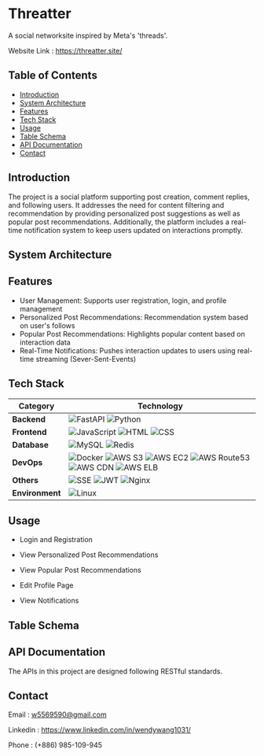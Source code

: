 # Threatter

A social networksite inspired by Meta's 'threads'.

Website Link : https://threatter.site/

## Table of Contents

- [Introduction](#introduction)
- [System Architecture](#system-architecture)
- [Features](#features)
- [Tech Stack](#tech-stack)
- [Usage](#usage)
- [Table Schema](#table-schema)
- [API Documentation](#api-documentation)
- [Contact](#contact)

## Introduction

The project is a social platform supporting post creation, comment replies, and following users. It addresses the need for content filtering and recommendation by providing personalized post suggestions as well as popular post recommendations. Additionally, the platform includes a real-time notification system to keep users updated on interactions promptly.

## System Architecture

## Features

- User Management: Supports user registration, login, and profile management
- Personalized Post Recommendations: Recommendation system based on user's follows
- Popular Post Recommendations: Highlights popular content based on interaction data
- Real-Time Notifications: Pushes interaction updates to users using real-time streaming (Sever-Sent-Events)

## Tech Stack

| **Category**    | **Technology**                                                                                                                                                                                                                                                                                                                                                                                                                                                                                                                                                                                                                       |
| --------------- | ------------------------------------------------------------------------------------------------------------------------------------------------------------------------------------------------------------------------------------------------------------------------------------------------------------------------------------------------------------------------------------------------------------------------------------------------------------------------------------------------------------------------------------------------------------------------------------------------------------------------------------ |
| **Backend**     | ![FastAPI](https://img.shields.io/badge/FastAPI-005571?style=flat&logo=fastapi&logoColor=white) ![Python](https://img.shields.io/badge/Python-3776AB?style=flat&logo=python&logoColor=white)                                                                                                                                                                                                                                                                                                                                                                                                                                         |
| **Frontend**    | ![JavaScript](https://img.shields.io/badge/JavaScript-F7DF1E?style=flat&logo=javascript&logoColor=black) ![HTML](https://img.shields.io/badge/HTML5-E34F26?style=flat&logo=html5&logoColor=white) ![CSS](https://img.shields.io/badge/CSS3-1572B6?style=flat&logo=css3&logoColor=white)                                                                                                                                                                                                                                                                                                                                              |
| **Database**    | ![MySQL](https://img.shields.io/badge/MySQL-4479A1?style=flat&logo=mysql&logoColor=white) ![Redis](https://img.shields.io/badge/Redis-DC382D?style=flat&logo=redis&logoColor=white)                                                                                                                                                                                                                                                                                                                                                                                                                                                  |
| **DevOps**      | ![Docker](https://img.shields.io/badge/Docker-2496ED?style=flat&logo=docker&logoColor=white) ![AWS S3](https://img.shields.io/badge/AWS%20S3-569A31?style=flat&logo=amazonaws&logoColor=white) ![AWS EC2](https://img.shields.io/badge/AWS%20EC2-FF9900?style=flat&logo=amazon-ec2&logoColor=white) ![AWS Route53](https://img.shields.io/badge/AWS%20Route%2053-232F3E?style=flat&logo=amazon-aws&logoColor=white) ![AWS CDN](https://img.shields.io/badge/AWS%20CloudFront-232F3E?style=flat&logo=amazon-aws&logoColor=white) ![AWS ELB](https://img.shields.io/badge/AWS%20ELB-232F3E?style=flat&logo=amazon-aws&logoColor=white) |
| **Others**      | ![SSE](https://img.shields.io/badge/SSE-005571?style=flat&logo=server-sent-events&logoColor=white) ![JWT](https://img.shields.io/badge/JWT-000000?style=flat&logo=json-web-tokens&logoColor=white) ![Nginx](https://img.shields.io/badge/Nginx-009639?style=flat&logo=nginx&logoColor=white)                                                                                                                                                                                                                                                                                                                                         |
| **Environment** | ![Linux](https://img.shields.io/badge/Linux-Ubuntu-E95420?style=flat&logo=ubuntu&logoColor=white)                                                                                                                                                                                                                                                                                                                                                                                                                                                                                                                                    |

## Usage

- Login and Registration

- View Personalized Post Recommendations

- View Popular Post Recommendations

- Edit Profile Page

- View Notifications

## Table Schema

## API Documentation

The APIs in this project are designed following RESTful standards.

## Contact

Email : w5569590@gmail.com

Linkedin : https://www.linkedin.com/in/wendywang1031/

Phone : (+886) 985-109-945

